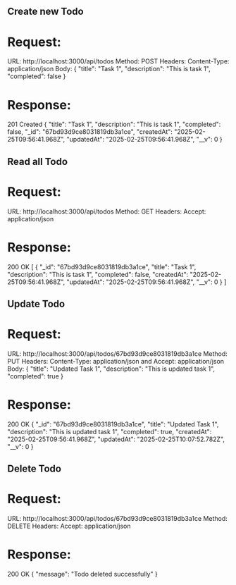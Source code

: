 ## Create new Todo
# Request:
URL: http://localhost:3000/api/todos
Method: POST
Headers: Content-Type: application/json
Body:
{
  "title": "Task 1",
  "description": "This is task 1",
  "completed": false
}
# Response:
201 Created
{
    "title": "Task 1",
    "description": "This is task 1",
    "completed": false,
    "_id": "67bd93d9ce8031819db3a1ce",
    "createdAt": "2025-02-25T09:56:41.968Z",
    "updatedAt": "2025-02-25T09:56:41.968Z",
    "__v": 0
}


## Read all Todo
# Request:
URL: http://localhost:3000/api/todos
Method: GET
Headers: Accept: application/json
# Response:
200 OK
[
    {
        "_id": "67bd93d9ce8031819db3a1ce",
        "title": "Task 1",
        "description": "This is task 1",
        "completed": false,
        "createdAt": "2025-02-25T09:56:41.968Z",
        "updatedAt": "2025-02-25T09:56:41.968Z",
        "__v": 0
    }
]

## Update Todo
# Request:
URL: http://localhost:3000/api/todos/67bd93d9ce8031819db3a1ce
Method: PUT
Headers: Content-Type: application/json and Accept: application/json
Body:
{
  "title": "Updated Task 1",
  "description": "This is updated task 1",
  "completed": true
}
# Response:
200 OK
{
    "_id": "67bd93d9ce8031819db3a1ce",
    "title": "Updated Task 1",
    "description": "This is updated task 1",
    "completed": true,
    "createdAt": "2025-02-25T09:56:41.968Z",
    "updatedAt": "2025-02-25T10:07:52.782Z",
    "__v": 0
}


## Delete Todo
# Request:
URL: http://localhost:3000/api/todos/67bd93d9ce8031819db3a1ce
Method: DELETE
Headers: Accept: application/json
# Response:
200 OK
{
    "message": "Todo deleted successfully"
}

